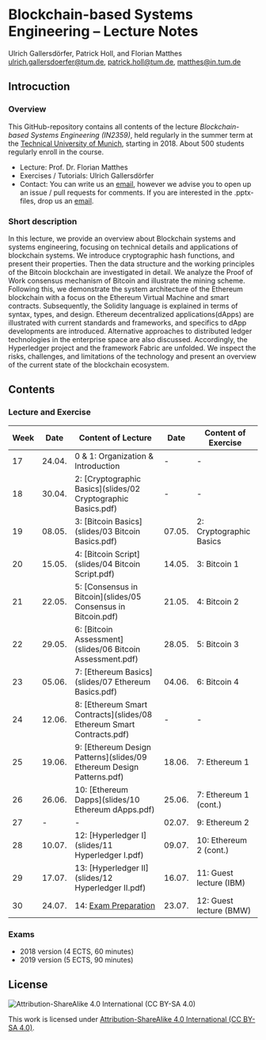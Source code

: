 # Blockchain-based Systems Engineering – Lecture Notes
Ulrich Gallersdörfer, Patrick Holl, and Florian Matthes
ulrich.gallersdoerfer@tum.de, patrick.holl@tum.de, matthes@in.tum.de

## Introcuction

### Overview

This GitHub-repository contains all contents of the lecture _Blockchain-based Systems Engineering (IN2359)_, held regularly in the summer term at the [Technical University of Munich](tum.de), starting in 2018. About 500 students regularly enroll in the course. 

- Lecture: Prof. Dr. Florian Matthes
- Exercises / Tutorials: Ulrich Gallersdörfer
- Contact: You can write us an [email](mailto:ulrich.gallersdoerfer@tum.de), however we advise you to open up an issue / pull requests for comments. If you are interested in the .pptx-files, drop us an [email](mailto:ulrich.gallersdoerfer@tum.de). 


### Short description
In this lecture, we provide an overview about Blockchain systems and systems engineering, focusing on technical details and applications of blockchain systems. We introduce cryptographic hash functions, and present their properties. Then the data structure and the working principles of the Bitcoin blockchain are investigated in detail. We analyze the Proof of Work consensus mechanism of Bitcoin and illustrate the mining scheme. Following this, we demonstrate the system architecture of the Ethereum blockchain with a focus on the Ethereum Virtual Machine and smart contracts. Subsequently, the Solidity language is explained in terms of syntax, types, and design. Ethereum decentralized applications(dApps) are illustrated with current standards and frameworks, and specifics to dApp developments are introduced. Alternative approaches to distributed ledger technologies in the enterprise space are also discussed. Accordingly, the Hyperledger project and the framework Fabric are unfolded. We inspect the risks, challenges, and limitations of the technology and present an overview of the current state of the blockchain ecosystem.

## Contents

### Lecture and Exercise

| Week 	| Date   	| Content of Lecture                 				| Date   	| Content of Exercise     	|
|------	|--------	|-------------------------------------------		|--------	|-------------------------	|
| 17   	| 24.04. 	| 0 & 1: Organization & Introduction 				| -      	| -                       	|
| 18   	| 30.04. 	| 2: [Cryptographic Basics](slides/02 Cryptographic Basics.pdf)            	| -      	| -                       	|
| 19   	| 08.05. 	| 3: [Bitcoin Basics](slides/03 Bitcoin Basics.pdf)                  	| 07.05. 	| 2: Cryptographic Basics 	|
| 20   	| 15.05. 	| 4: [Bitcoin Script](slides/04 Bitcoin Script.pdf)                  	| 14.05. 	| 3: Bitcoin 1            	|
| 21   	| 22.05. 	| 5: [Consensus in Bitcoin](slides/05 Consensus in Bitcoin.pdf)            	| 21.05. 	| 4: Bitcoin 2            	|
| 22   	| 29.05. 	| 6: [Bitcoin Assessment](slides/06 Bitcoin Assessment.pdf)              	| 28.05. 	| 5: Bitcoin 3            	|
| 23   	| 05.06. 	| 7: [Ethereum Basics](slides/07 Ethereum Basics.pdf)                 	| 04.06. 	| 6: Bitcoin 4            	|
| 24   	| 12.06. 	| 8: [Ethereum Smart Contracts](slides/08 Ethereum Smart Contracts.pdf)        	| -      	| -                       	|
| 25   	| 19.06. 	| 9: [Ethereum Design Patterns](slides/09 Ethereum Design Patterns.pdf)      	| 18.06. 	| 7: Ethereum 1           	|
| 26   	| 26.06. 	| 10: [Ethereum Dapps](slides/10 Ethereum dApps.pdf)                 	| 25.06. 	| 7: Ethereum 1 (cont.)   	|
| 27   	| -      	| -                                  				| 02.07. 	| 9: Ethereum 2           	|
| 28   	| 10.07. 	| 12: [Hyperledger I](slides/11 Hyperledger I.pdf)           	| 09.07. 	| 10: Ethereum 2 (cont.)  	|
| 29   	| 17.07. 	| 13: [Hyperledger II](slides/12 Hyperledger II.pdf)             	| 16.07. 	| 11: Guest lecture (IBM) 	|
| 30   	| 24.07. 	| 14: [Exam Preparation](slides/)               	| 23.07. 	| 12: Guest lecture (BMW) 	|

### Exams

- 2018 version (4 ECTS, 60 minutes)
- 2019 version (5 ECTS, 90 minutes)


## License
![Attribution-ShareAlike 4.0 International (CC BY-SA 4.0)](https://licensebuttons.net/l/by-sa/4.0/88x31.png)

This work is licensed under [Attribution-ShareAlike 4.0 International (CC BY-SA 4.0)](https://creativecommons.org/licenses/by-sa/4.0/). 